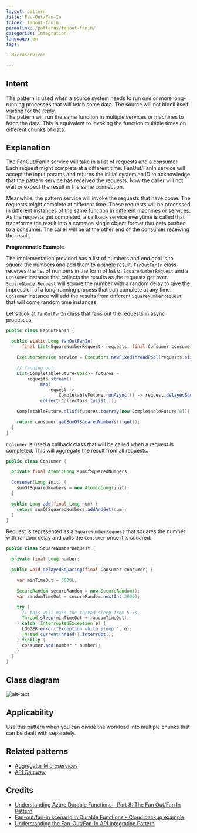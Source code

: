 ```yaml
---
layout: pattern
title: Fan-Out/Fan-In
folder: fanout-fanin
permalink: /patterns/fanout-fanin/
categories: Integration
language: en
tags:

- Microservices

---
```


## Intent

The pattern is used when a source system needs to run one or more long-running processes that will
fetch some data.
The source will not block itself waiting for the reply. <br> The pattern will run the same function
in multiple
services or machines to fetch the data. This is equivalent to invoking the function multiple times
on different chunks of data.

## Explanation

The FanOut/FanIn service will take in a list of requests and a consumer. Each request might complete
at a different time.
FanOut/FanIn service will accept the input params and returns the initial system an ID to
acknowledge that the pattern
service has received the requests. Now the caller will not wait or expect the result in the same
connection.

Meanwhile, the pattern service will invoke the requests that have come. The requests might complete
at different time.
These requests will be processed in different instances of the same function in different machines
or services. As the
requests get completed, a callback service everytime is called that transforms the result into a
common single object format
that gets pushed to a consumer. The caller will be at the other end of the consumer receiving the
result.

**Programmatic Example**

The implementation provided has a list of numbers and end goal is to square the numbers and add them
to a single result.
`FanOutFanIn` class receives the list of numbers in the form of list of `SquareNumberRequest` and
a `Consumer` instance
that collects the results as the requests get over. `SquareNumberRequest` will square the number
with a random delay
to give the impression of a long-running process that can complete at any time. `Consumer` instance
will add the results from
different `SquareNumberRequest` that will come random time instances.

Let's look at `FanOutFanIn` class that fans out the requests in async processes.

```java
public class FanOutFanIn {

  public static Long fanOutFanIn(
      final List<SquareNumberRequest> requests, final Consumer consumer) {

    ExecutorService service = Executors.newFixedThreadPool(requests.size());

    // fanning out
    List<CompletableFuture<Void>> futures =
        requests.stream()
            .map(
                request ->
                    CompletableFuture.runAsync(() -> request.delayedSquaring(consumer), service))
            .collect(Collectors.toList());

    CompletableFuture.allOf(futures.toArray(new CompletableFuture[0])).join();

    return consumer.getSumOfSquaredNumbers().get();
  }
}
```

`Consumer` is used a callback class that will be called when a request is completed. This will
aggregate
the result from all requests.

```java
public class Consumer {

  private final AtomicLong sumOfSquaredNumbers;

  Consumer(Long init) {
    sumOfSquaredNumbers = new AtomicLong(init);
  }

  public Long add(final Long num) {
    return sumOfSquaredNumbers.addAndGet(num);
  }
}
```

Request is represented as a `SquareNumberRequest` that squares the number with random delay and
calls the
`Consumer` once it is squared.

```java
public class SquareNumberRequest {

  private final Long number;

  public void delayedSquaring(final Consumer consumer) {

    var minTimeOut = 5000L;

    SecureRandom secureRandom = new SecureRandom();
    var randomTimeOut = secureRandom.nextInt(2000);

    try {
      // this will make the thread sleep from 5-7s.
      Thread.sleep(minTimeOut + randomTimeOut);
    } catch (InterruptedException e) {
      LOGGER.error("Exception while sleep ", e);
      Thread.currentThread().interrupt();
    } finally {
      consumer.add(number * number);
    }
  }
}
```

## Class diagram

![alt-text](./etc/fanout-fanin.png)

## Applicability

Use this pattern when you can divide the workload into multiple chunks that can be dealt with
separately.

## Related patterns

* [Aggregator Microservices](https://java-design-patterns.com/patterns/aggregator-microservices/)
* [API Gateway](https://java-design-patterns.com/patterns/api-gateway/)

## Credits

* [Understanding Azure Durable Functions - Part 8: The Fan Out/Fan In Pattern](http://dontcodetired.com/blog/post/Understanding-Azure-Durable-Functions-Part-8-The-Fan-OutFan-In-Pattern)
* [Fan-out/fan-in scenario in Durable Functions - Cloud backup example](https://docs.microsoft.com/en-us/azure/azure-functions/durable/durable-functions-cloud-backup)
* [Understanding the Fan-Out/Fan-In API Integration Pattern](https://dzone.com/articles/understanding-the-fan-out-fan-in-api-integration-p)
